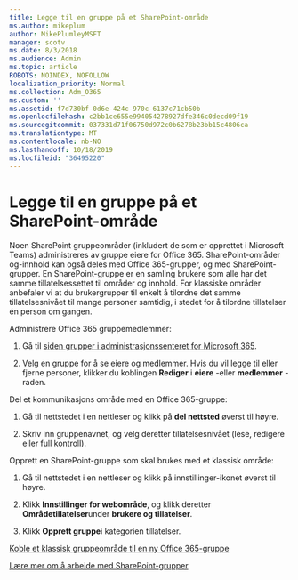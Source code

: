 ```yaml
---
title: Legge til en gruppe på et SharePoint-område
ms.author: mikeplum
author: MikePlumleyMSFT
manager: scotv
ms.date: 8/3/2018
ms.audience: Admin
ms.topic: article
ROBOTS: NOINDEX, NOFOLLOW
localization_priority: Normal
ms.collection: Adm_O365
ms.custom: ''
ms.assetid: f7d730bf-0d6e-424c-970c-6137c71cb50b
ms.openlocfilehash: c2bb1ce655e994054278927dfe346c0decd09f19
ms.sourcegitcommit: 037331d71f06750d972c0b6278b23bb15c4806ca
ms.translationtype: MT
ms.contentlocale: nb-NO
ms.lasthandoff: 10/18/2019
ms.locfileid: "36495220"
---
```

# <a name="add-a-group-to-a-sharepoint-site"></a>Legge til en gruppe på et SharePoint-område

Noen SharePoint gruppeområder (inkludert de som er opprettet i Microsoft Teams) administreres av gruppe eiere for Office 365. SharePoint-områder og-innhold kan også deles med Office 365-grupper, og med SharePoint-grupper. En SharePoint-gruppe er en samling brukere som alle har det samme tillatelsessettet til områder og innhold. For klassiske områder anbefaler vi at du brukergrupper til enkelt å tilordne det samme tillatelsesnivået til mange personer samtidig, i stedet for å tilordne tillatelser én person om gangen.
  
Administrere Office 365 gruppemedlemmer:
  
1. Gå til [siden grupper i administrasjonssenteret for Microsoft 365](https://portal.office.com/adminportal/home#/groups).
    
2. Velg en gruppe for å se eiere og medlemmer. Hvis du vil legge til eller fjerne personer, klikker du koblingen **Rediger** i **eiere** -eller **medlemmer** -raden. 
    
Del et kommunikasjons område med en Office 365-gruppe:
  
1. Gå til nettstedet i en nettleser og klikk på **del nettsted** øverst til høyre. 
    
2. Skriv inn gruppenavnet, og velg deretter tillatelsesnivået (lese, redigere eller full kontroll).
    
Opprett en SharePoint-gruppe som skal brukes med et klassisk område:
  
1. Gå til nettstedet i en nettleser og klikk på innstillinger-ikonet øverst til høyre.
    
2. Klikk **Innstillinger for webområde**, og klikk deretter **Områdetillatelser**under **brukere og tillatelser**.
    
3. Klikk **Opprett gruppe**i kategorien tillatelser.
    
[Koble et klassisk gruppeområde til en ny Office 365-gruppe](https://go.microsoft.com/fwlink/?linkid=2008654)
  
[Lære mer om å arbeide med SharePoint-grupper](https://go.microsoft.com/fwlink/?linkid=874658)
  


